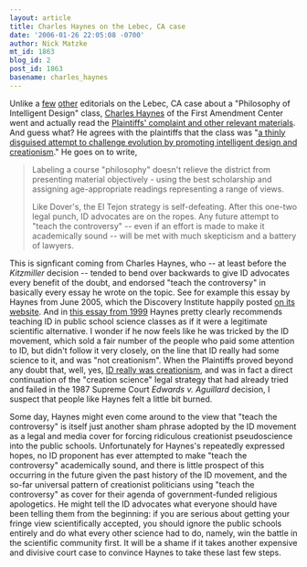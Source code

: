 ```yaml
---
layout: article
title: Charles Haynes on the Lebec, CA case
date: '2006-01-26 22:05:08 -0700'
author: Nick Matzke
mt_id: 1863
blog_id: 2
post_id: 1863
basename: charles_haynes
---
```

Unlike a [few](http://www.tioucsf.edu/synapse/content/12606/mark.html) [other](http://www.contracostatimes.com/mld/cctimes/13706797.htm) editorials on the Lebec, CA case about a "Philosophy of Intelligent Design" class, [Charles Haynes](http://www.coshoctontribune.com/apps/pbcs.dll/article?AID=/20060124/OPINION02/601240335/1014) of the First Amendment Center went and actually read the [Plaintiffs' complaint and other relevant materials](http://www2.ncseweb.org/wp/?cat=10).  And guess what?  He agrees with the plaintiffs that the class was "[a thinly disguised attempt to challenge evolution by promoting intelligent design and creationism](http://www.coshoctontribune.com/apps/pbcs.dll/article?AID=/20060124/OPINION02/601240335/1014)."  He goes on to write,

> Labeling a course "philosophy" doesn't relieve the district from presenting material objectively - using the best scholarship and assigning age-appropriate readings representing a range of views.
> 
> Like Dover's, the El Tejon strategy is self-defeating. After this one-two legal punch, ID advocates are on the ropes. Any future attempt to "teach the controversy" -- even if an effort is made to make it academically sound -- will be met with much skepticism and a battery of lawyers.

This is signficant coming from Charles Haynes, who -- at least before the _Kitzmiller_ decision -- tended to bend over backwards to give ID advocates every benefit of the doubt, and endorsed "teach the controversy" in basically every essay he wrote on the topic.  See for example this essay by Haynes from June 2005, which the Discovery Institute happily posted [on its website](http://www.discovery.org/scripts/viewDB/index.php?command=view&amp;program=CSC%20-%20Views%20and%20News&amp;id=2629). And in [this essay from 1999](http://www.firstamendmentcenter.org/commentary.aspx?id=2440) Haynes pretty clearly recommends teaching ID in public school science classes as if it were a legitimate scientific alternative.   I wonder if he now feels like he was tricked by the ID movement, which sold a fair number of the people who paid some attention to ID, but didn't follow it very closely, on the line that ID really had some science to it, and was "not creationism".  When the Plaintiffs proved beyond any doubt that, well, yes, [ID really was creationism](http://www.pandasthumb.org/archives/2005/10/i_guess_id_real.html), and was in fact a direct continuation of the "creation science" legal strategy that had already tried and failed in the 1987 Supreme Court _Edwards v. Aguillard_ decision, I suspect that people like Haynes felt a little bit burned.

Some day, Haynes might even come around to the view that "teach the controversy" is itself just another sham phrase adopted by the ID movement as a legal and media cover for forcing ridiculous creationist pseudoscience into the public schools. Unfortunately for Haynes's repeatedly expressed hopes, no ID proponent has ever attempted to make "teach the controversy" academically sound, and there is little prospect of this occurring in the future given the past history of the ID movement, and the so-far universal pattern of creationist politicians using "teach the controversy" as cover for their agenda of government-funded religious apologetics.  He might tell the ID advocates what everyone should have been telling them from the beginning: if you are serious about getting your fringe view scientifically accepted, you should ignore the public schools entirely and do what every other science had to do, namely, win the battle in the scientific community first.  It will be a shame if it takes another expensive and divisive court case to convince Haynes to take these last few steps.
